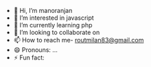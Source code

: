 - 👋 Hi, I’m manoranjan
- 👀 I’m interested in javascript
- 🌱 I’m currently learning php
- 💞️ I’m looking to collaborate on 
- 📫 How to reach me-  routmilan83@gmail.com
- 😄 Pronouns: ...
- ⚡ Fun fact: 

<!---
Milan-0066/Milan-0066 is a ✨ special ✨ repository because its `README.md` (this file) appears on your GitHub profile.
You can click the Preview link to take a look at your changes.
--->

